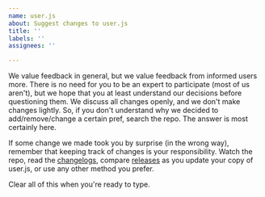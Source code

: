 ```yaml
---
name: user.js
about: Suggest changes to user.js
title: ''
labels: ''
assignees: ''

---
```


We value feedback in general, but we value feedback from informed users more. There is no need for you to be an expert
to participate (most of us aren't), but we hope that you at least understand our decisions before questioning them.
We discuss all changes openly, and we don't make changes lightly. So, if you don't understand why we decided
to add/remove/change a certain pref, search the repo. The answer is most certainly here.

If some change we made took you by surprise (in the wrong way), remember that keeping track of changes is
your responsibility. Watch the repo, read the
[changelogs](https://github.com/arkenfox/user.js/issues?utf8=✓&q=is%3Aissue+label%3Achangelog), compare
[releases](https://github.com/arkenfox/user.js/releases) as you update your copy of user.js,
or use any other method you prefer.

Clear all of this when you're ready to type.
